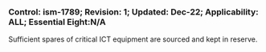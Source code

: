### Control: ism-1789; Revision: 1; Updated: Dec-22; Applicability: ALL; Essential Eight:N/A
<p>Sufficient spares of critical ICT equipment are sourced and kept in reserve.</p>